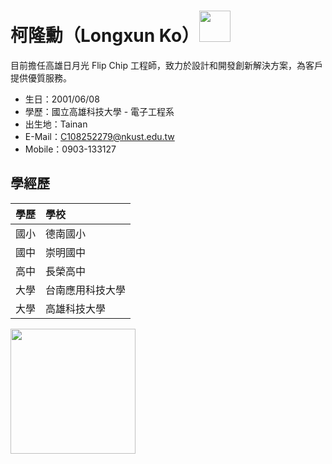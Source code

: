 # 柯隆勳（Longxun Ko）<img src="https://cdn-icons-png.flaticon.com/128/13132/13132627.png" width="50" height="50">

  目前擔任高雄日月光 Flip Chip 工程師，致力於設計和開發創新解決方案，為客戶提供優質服務。
  
- 生日：2001/06/08
- 學歷：國立高雄科技大學 - 電子工程系
- 出生地：Tainan
- E-Mail：C108252279@nkust.edu.tw
- Mobile：0903-133127

## 學經歷

| 學歷                    | 學校                   
|:---------------------------|:----------------------|
| 國小                    | 德南國小     |
| 國中               | 崇明國中 |
| 高中              | 長榮高中     |
| 大學            | 台南應用科技大學        |
| 大學             | 高雄科技大學           |

<img src="https://github.com/Xun0608/Xun0608/assets/161833750/da4454e4-d18c-4e7c-836f-28d7cec4117b" width="200" height="200">



